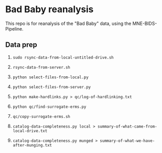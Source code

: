 # Bad Baby reanalysis

This repo is for reanalysis of the "Bad Baby" data, using the MNE-BIDS-Pipeline.

## Data prep

1. `sudo rsync-data-from-local-untitled-drive.sh`
2. `rsync-data-from-server.sh`
3. `python select-files-from-local.py`
4. `python select-files-from-server.py`
5. `python make-hardlinks.py > qc/log-of-hardlinking.txt`

4. `python qc/find-surrogate-erms.py`
5. `qc/copy-surrogate-erms.sh`
6. `catalog-data-completeness.py local > summary-of-what-came-from-local-drive.txt`
7. `catalog-data-completeness.py munged > summary-of-what-we-have-after-munging.txt`
